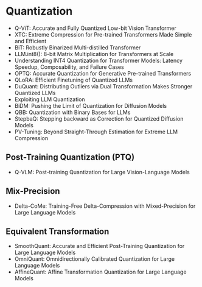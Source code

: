 # Quantization
- Q-ViT: Accurate and Fully Quantized Low-bit Vision Transformer
- XTC: Extreme Compression for Pre-trained Transformers Made Simple and Efficient
- BiT: Robustly Binarized Multi-distilled Transformer
- LLM.int8(): 8-bit Matrix Multiplication for Transformers at Scale
- Understanding INT4 Quantization for Transformer Models: Latency Speedup, Composability, and Failure Cases
- OPTQ: Accurate Quantization for Generative Pre-trained Transformers
- QLoRA: Efficient Finetuning of Quantized LLMs
- DuQuant: Distributing Outliers via Dual Transformation Makes Stronger Quantized LLMs
- Exploiting LLM Quantization
- BiDM: Pushing the Limit of Quantization for Diffusion Models
- QBB: Quantization with Binary Bases for LLMs
- StepbaQ: Stepping backward as Correction for Quantized Diffusion Models
- PV-Tuning: Beyond Straight-Through Estimation for Extreme LLM Compression

## Post-Training Quantization (PTQ)
- Q-VLM: Post-training Quantization for Large Vision-Language Models

## Mix-Precision
- Delta-CoMe: Training-Free Delta-Compression with Mixed-Precision for Large Language Models

## Equivalent Transformation
- SmoothQuant: Accurate and Efficient Post-Training Quantization for Large Language Models
- OmniQuant: Omnidirectionally Calibrated Quantization for Large Language Models
- AffineQuant: Affine Transformation Quantization for Large Language Models